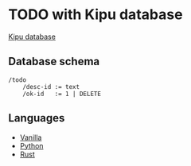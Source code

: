 # TODO with Kipu database

[Kipu database](https://github.com/MuchikNet/kipu)

## Database schema

```
/todo
    /desc-id := text
    /ok-id   := 1 | DELETE
```

## Languages

* [Vanilla](vanilla/)
* [Python](python/)
* [Rust](rust/)
